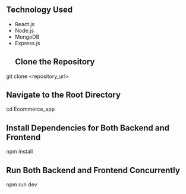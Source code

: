 ## Technology Used
- React.js
- Node.js
- MongoDB
- Express.js
  ## Clone the Repository
git clone <repository_url>

## Navigate to the Root Directory
cd Ecommerce_app

## Install Dependencies for Both Backend and Frontend
npm install

## Run Both Backend and Frontend Concurrently
npm run dev

